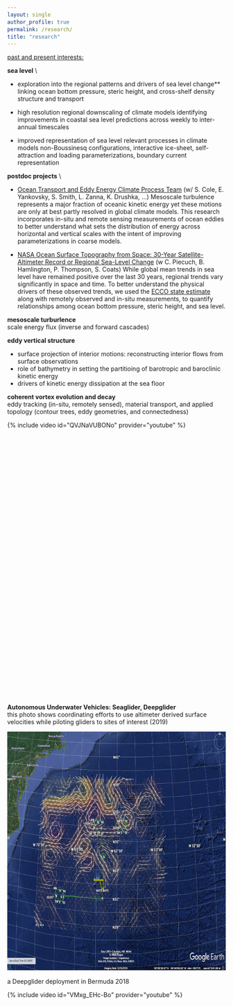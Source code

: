 ```yaml
---
layout: single
author_profile: true
permalink: /research/
title: "research"
---
```


<span style="text-decoration: underline">past and present interests:</span> 

**sea level** \
* exploration into the regional patterns and drivers of sea level change** \
linking ocean bottom pressure, steric height, and cross-shelf density structure and transport

* high resolution regional downscaling of climate models
identifying improvements in coastal sea level predictions across weekly to inter-annual timescales

* improved representation of sea level relevant processes in climate models
non-Boussinesq configurations, interactive ice-sheet, self-attraction and loading parameterizations, boundary current representation

**postdoc projects** \
* [Ocean Transport and Eddy Energy Climate Process Team](https://ocean-eddy-cpt.github.io) (w/ S. Cole, E. Yankovsky, S. Smith, L. Zanna, K. Drushka, ...) 
Mesoscale turbulence represents a major fraction of oceanic kinetic energy yet these motions are only at best partly resolved in global climate models. This research incorporates in-situ and remote sensing measurements of ocean eddies to better understand what sets the distribution of energy across horizontal and vertical scales with the intent of improving parameterizations in coarse models. 

* [NASA Ocean Surface Topography from Space: 30-Year Satellite-Altimeter Record or Regional Sea-Level Change](https://sealevel.jpl.nasa.gov/documents/1688/?list=projects) (w C. Piecuch, B. Hamlington, P. Thompson, S. Coats)
While global mean trends in sea level have remained positive over the last 30 years, regional trends vary significantly in space and time. To better understand the physical drivers of these observed trends, we used the [ECCO state estimate](https://ecco-group.org/home.cgi) along with remotely observed and in-situ measurements, to quantify relationships among ocean bottom pressure, steric height, and sea level. 

**mesoscale turburlence** \
scale energy flux (inverse and forward cascades) 
    
**eddy vertical structure** 
* surface projection of interior motions: reconstructing interior flows from surface observations
* role of bathymetry in setting the partitioing of barotropic and baroclinic kinetic energy 
* drivers of kinetic energy dissipation at the sea floor  
    
**coherent vortex evolution and decay** \
eddy tracking (in-situ, remotely sensed), material transport, and applied topology (contour trees, eddy geometries, and connectedness) 
 
<div style="width:750px; height:650px; float: left">
{% include video id="QVJNaVUBONo" provider="youtube" %}  
</div>   

**Autonomous Underwater Vehicles: Seaglider, Deepglider** \
this photo shows coordinating efforts to use altimeter derived surface velocities while piloting gliders to sites of interest (2019) 
  
<img src="/assets/images/google_earth_aviso2.png" width="650" height="550"/>

a Deepglider deployment in Bermuda 2018 
<div style="width:650px; height:550px; float: left">
{% include video id="VMxg_EHc-Bo" provider="youtube" %}
</div>
